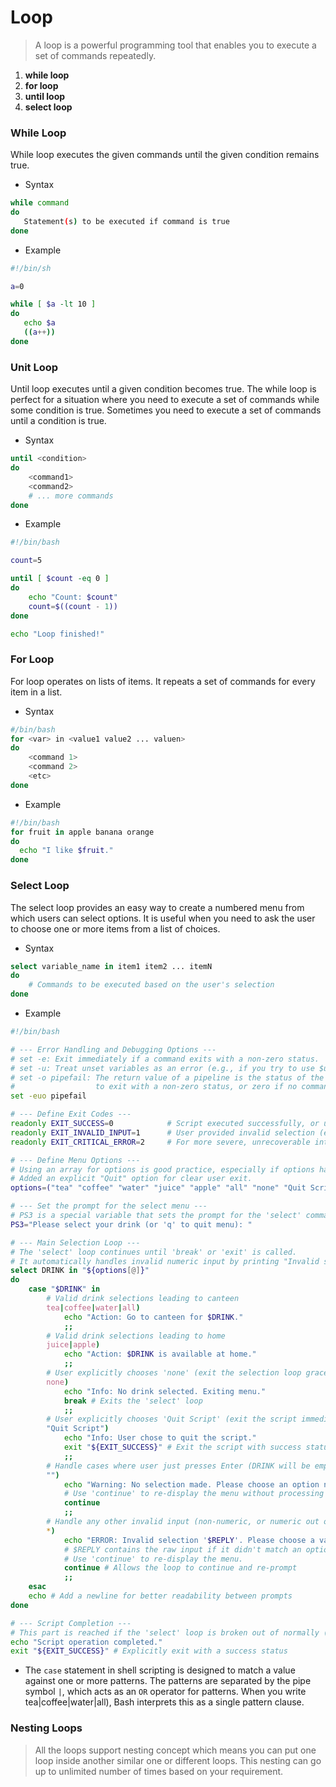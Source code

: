 # Loop
>A loop is a powerful programming tool that enables you to execute a set of commands repeatedly.
1. **while loop**
2. **for loop**
3. **until loop**
4. **select loop**

### While Loop
While loop executes the given commands until the given condition remains true.
- Syntax
```bash
while command
do
   Statement(s) to be executed if command is true
done
```
- Example
```bash
#!/bin/sh

a=0

while [ $a -lt 10 ]
do
   echo $a
   ((a++))
done
```

### Unit Loop
Until loop executes until a given condition becomes true. The while loop is perfect for a situation where you need to execute a set of commands while some condition is true. Sometimes you need to execute a set of commands until a condition is true.
- Syntax 
```bash
until <condition>
do
    <command1>
    <command2>
    # ... more commands
done
```
- Example
```bash
#!/bin/bash

count=5

until [ $count -eq 0 ]
do
    echo "Count: $count"
    count=$((count - 1))
done

echo "Loop finished!"
```
### For Loop
For loop operates on lists of items. It repeats a set of commands for every item in a list.
- Syntax
```bash
#/bin/bash
for <var> in <value1 value2 ... valuen>
do
    <command 1>
    <command 2>
    <etc>
done
```
- Example
```bash
#!/bin/bash
for fruit in apple banana orange
do
  echo "I like $fruit."
done
```
### Select Loop
The select loop provides an easy way to create a numbered menu from which users can select options. It is useful when you need to ask the user to choose one or more items from a list of choices.
- Syntax
```bash
select variable_name in item1 item2 ... itemN
do
    # Commands to be executed based on the user's selection
done
```
- Example
```bash
#!/bin/bash

# --- Error Handling and Debugging Options ---
# set -e: Exit immediately if a command exits with a non-zero status.
# set -u: Treat unset variables as an error (e.g., if you try to use $undefined_var).
# set -o pipefail: The return value of a pipeline is the status of the last command
#                  to exit with a non-zero status, or zero if no command exited with a non-zero status.
set -euo pipefail

# --- Define Exit Codes ---
readonly EXIT_SUCCESS=0            # Script executed successfully, or user chose to quit gracefully.
readonly EXIT_INVALID_INPUT=1      # User provided invalid selection (e.g., non-existent option string).
readonly EXIT_CRITICAL_ERROR=2     # For more severe, unrecoverable internal errors (not typical for this script).

# --- Define Menu Options ---
# Using an array for options is good practice, especially if options have spaces.
# Added an explicit "Quit" option for clear user exit.
options=("tea" "coffee" "water" "juice" "apple" "all" "none" "Quit Script")

# --- Set the prompt for the select menu ---
# PS3 is a special variable that sets the prompt for the 'select' command.
PS3="Please select your drink (or 'q' to quit menu): "

# --- Main Selection Loop ---
# The 'select' loop continues until 'break' or 'exit' is called.
# It automatically handles invalid numeric input by printing "Invalid selection" and re-prompting.
select DRINK in "${options[@]}"
do
    case "$DRINK" in
        # Valid drink selections leading to canteen
        tea|coffee|water|all)
            echo "Action: Go to canteen for $DRINK."
            ;;
        # Valid drink selections leading to home
        juice|apple)
            echo "Action: $DRINK is available at home."
            ;;
        # User explicitly chooses 'none' (exit the selection loop gracefully)
        none)
            echo "Info: No drink selected. Exiting menu."
            break # Exits the 'select' loop
            ;;
        # User explicitly chooses 'Quit Script' (exit the script immediately)
        "Quit Script")
            echo "Info: User chose to quit the script."
            exit "${EXIT_SUCCESS}" # Exit the script with success status
            ;;
        # Handle cases where user just presses Enter (DRINK will be empty)
        "")
            echo "Warning: No selection made. Please choose an option number." >&2
            # Use 'continue' to re-display the menu without processing further in this iteration
            continue
            ;;
        # Handle any other invalid input (non-numeric, or numeric out of range for array)
        *)
            echo "ERROR: Invalid selection '$REPLY'. Please choose a valid number from the list." >&2
            # $REPLY contains the raw input if it didn't match an option (e.g., 'xyz')
            # Use 'continue' to re-display the menu.
            continue # Allows the loop to continue and re-prompt
            ;;
    esac
    echo # Add a newline for better readability between prompts
done

# --- Script Completion ---
# This part is reached if the 'select' loop is broken out of normally (e.g., by selecting 'none').
echo "Script operation completed."
exit "${EXIT_SUCCESS}" # Explicitly exit with a success status
```
- The `case` statement in shell scripting is designed to match a value against one or more patterns. The patterns are separated by the pipe symbol `|`, which acts as an `OR` operator for patterns. When you write tea|coffee|water|all), Bash interprets this as a single pattern clause.
### Nesting Loops
>All the loops support nesting concept which means you can put one loop inside another similar one or different loops. This nesting can go up to unlimited number of times based on your requirement.
